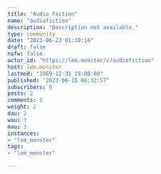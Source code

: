 ```yaml
---
title: "Audio Fiction" 
name: "audiofiction"
description: "Description not available."
type: community
date: "2023-06-23 01:19:14"
draft: false
nsfw: false
actor_id: "https://lem.monster/c/audiofiction"
host: lem.monster
lastmod: "1969-12-31 19:00:00"
published: "2023-06-15 06:32:57"
subscribers: 8
posts: 2
comments: 5
weight: 2
dau: 2
wau: 3
mau: 3
instances:
- "lem_monster"
tags: 
- "lem_monster"

---
```

